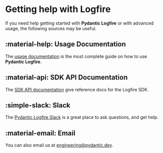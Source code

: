 # Getting help with Logfire

If you need help getting started with **Pydantic Logfire** or with advanced usage, the following sources may be useful.

## :material-help: Usage Documentation

The [usage documentation](usage/metrics.md) is the most complete guide on how to use **Pydantic Logfire**.

## :material-api: SDK API Documentation

The [SDK API documentation](api/logfire.md) give reference docs for the Logfire SDK.

## :simple-slack: Slack

The [Pydantic Logfire Slack][slack] is a great place to ask questions, and get help.

## :material-email: Email

You can also email us at [engineering@pydantic.dev](mailto:engineering@pydantic.dev).

[slack]: https://join.slack.com/t/pydanticlogfire/shared_invite/zt-2b57ljub4-936siSpHANKxoY4dna7qng
